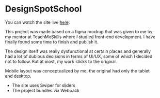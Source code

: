 # DesignSpotSchool

You can watch the site live [here](https://timofei-benko.github.io/design-spot-school/).

This project was made based on a figma mockup that was given to me by my mentor at TeachMeSkills where I studied 
front-end 
development. I have finally 
found some time to finish and publish it.

The design itself was really dysfunctional at certain places and generally had a lot of dubious decisions in terms of 
UI/UX, 
some of 
which I decided not to follow. But at 
most, my work sticks to the original. 

Mobile layout was conceptualized by me, the original had only the tablet and desktop.

* The site uses Swiper for sliders
* The project bundles via Webpack
  